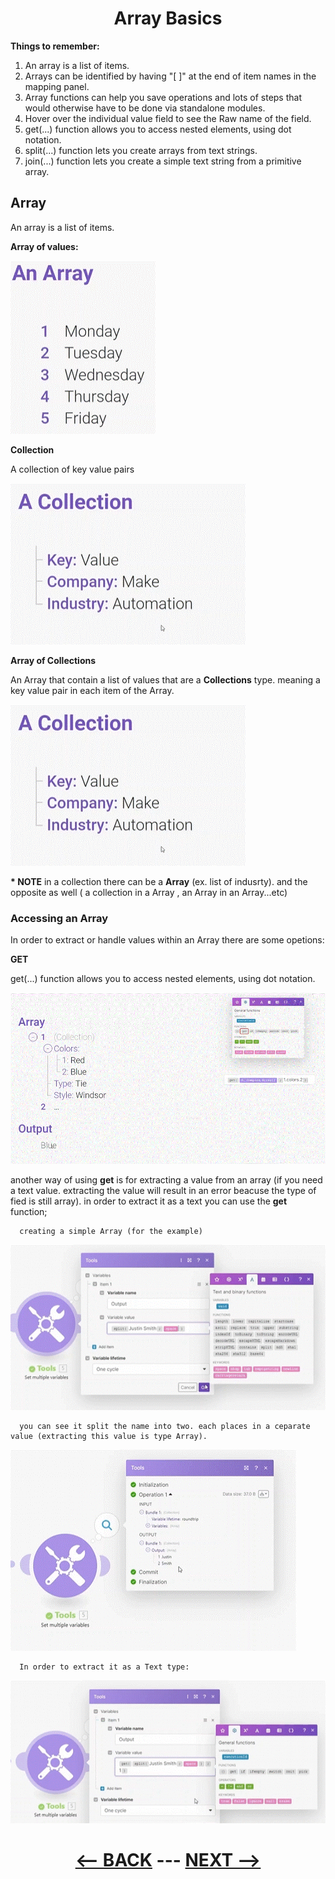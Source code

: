 <div align="center">

# Array Basics 
</div>

__Things to remember:__

1. An array is a list of items.
2. Arrays can be identified by having "[ ]" at the end of item names in the mapping panel.
3. Array functions can help you save operations and lots of steps that would otherwise have to be done via standalone modules.
4. Hover over the individual value field to see the Raw name of the field.
5. get(...) function allows you to access nested elements, using dot notation.
6. split(...) function lets you create arrays from text strings.
7. join(...) function lets you create a simple text string from a primitive array.


## Array

An array is a list of items.

__Array of values:__

![Array](pic/l3arraysarray.gif)




__Collection__

A collection of key value pairs

![Collection](pic/l3arrayscollection.gif)

__Array of Collections__

An Array that contain a list of values that are a __Collections__ type. meaning a key value pair in each item of the Array.

![Array of Collections](pic/l3arrayscollection.gif)

__* NOTE__ in a collection there can be a __Array__ (ex. list of indusrty). and the opposite as well ( a collection in a Array , an Array in an Array...etc)

### Accessing an Array

In order to extract or handle values within an Array there are some opetions:

__GET__

 get(...) function allows you to access nested elements, using dot notation.
 
![GET](pic/l3arrayget.gif)

another way of using __get__ is for extracting a value from an array (if you need a text value. extracting the value will result in an error beacuse the type of fied is still array). in order to extract it as a text you can use the __get__ function;

      creating a simple Array (for the example)

![GET](pic/l3arraygetex1.gif)

      you can see it split the name into two. each places in a ceparate value (extracting this value is type Array).

![GET](pic/l3arraygetex2.gif)

      In order to extract it as a Text type:
      
![GET](pic/l3arraygetex3.gif)





<div align="center">
  
# [<-- BACK](aiassistant.md) --- [NEXT -->](l3arrayfunctions.md)
</div>

